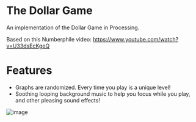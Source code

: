 # The Dollar Game
An implementation of the Dollar Game in Processing.

Based on this Numberphile video: https://www.youtube.com/watch?v=U33dsEcKgeQ

# Features
- Graphs are randomized. Every time you play is a unique level!
- Soothing looping background music to help you focus while you play, and other pleasing sound effects!

![image](https://user-images.githubusercontent.com/3473945/67627489-58e20380-f82b-11e9-9f07-6db9d1ab6689.png)

